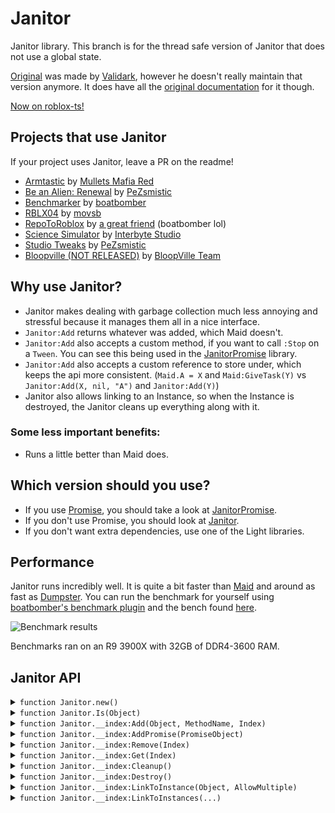 # Janitor
Janitor library. This branch is for the thread safe version of Janitor that does not use a global state.

[Original](https://github.com/RoStrap/Events/blob/master/Janitor.lua) was made by [Validark](https://github.com/Validark), however he doesn't really maintain that version anymore. It does have all the [original documentation](https://rostrap.github.io/Libraries/Events/Janitor/) for it though.

[Now on roblox-ts!](https://www.npmjs.com/package/@rbxts/janitor)

## Projects that use Janitor

If your project uses Janitor, leave a PR on the readme!

- [Armtastic](https://www.roblox.com/games/6242582774/SHOP-Armtastic-Alpha) by [Mullets Mafia Red](https://www.roblox.com/groups/9160772/Mullet-Mafia-Red#!/about)
- [Be an Alien: Renewal](https://www.roblox.com/games/463915360/Be-an-Alien-Renewal) by [PeZsmistic](https://www.roblox.com/users/121643/profile)
- [Benchmarker](https://www.roblox.com/library/5853950046/Benchmarker) by [boatbomber](https://www.roblox.com/users/33655127/profile/)
- [RBLX04](https://www.roblox.com/games/5040794421/RBLX04-A-ROBLOX-2004-Simulation) by [movsb](https://www.roblox.com/games/5040794421/RBLX04-A-ROBLOX-2004-Simulation)
- [RepoToRoblox](https://www.roblox.com/library/6284281701/RepoToRoblox) by [a great friend](https://www.roblox.com/users/33655127/profile) (boatbomber lol)
- [Science Simulator](https://www.roblox.com/games/5414779423/5M-EVENT-Science-Simulator) by [Interbyte Studio](https://www.roblox.com/groups/5126818/Interbyte-Studio#!/about)
- [Studio Tweaks](https://www.roblox.com/library/5601031949/Studio-Tweaks) by [PeZsmistic](https://www.roblox.com/users/121643/profile)
- [Bloopville (NOT RELEASED)](https://www.roblox.com/games/1919575283/BloopVille0) by [BloopVille Team](https://www.bloopville.com/)

## Why use Janitor?

- Janitor makes dealing with garbage collection much less annoying and stressful because it manages them all in a nice interface.
- `Janitor:Add` returns whatever was added, which Maid doesn't.
- `Janitor:Add` also accepts a custom method, if you want to call `:Stop` on a `Tween`. You can see this being used in the [JanitorPromise](https://github.com/howmanysmall/Janitor/blob/main/src/Promise/init.lua#L100) library.
- `Janitor:Add` also accepts a custom reference to store under, which keeps the api more consistent. (`Maid.A = X` and `Maid:GiveTask(Y)` vs `Janitor:Add(X, nil, "A")` and `Janitor:Add(Y)`)
- Janitor also allows linking to an Instance, so when the Instance is destroyed, the Janitor cleans up everything along with it.

### Some less important benefits:

- Runs a little better than Maid does.

## Which version should you use?

- If you use [Promise](https://github.com/evaera/roblox-lua-promise), you should take a look at [JanitorPromise](https://github.com/howmanysmall/Janitor/blob/main/src/Promise/init.lua).
- If you don't use Promise, you should look at [Janitor](https://github.com/howmanysmall/Janitor/blob/main/src/Standard/init.lua).
- If you don't want extra dependencies, use one of the Light libraries.

## Performance

Janitor runs incredibly well. It is quite a bit faster than [Maid](https://github.com/Quenty/NevermoreEngine/blob/version2/Modules/Shared/Events/Maid.lua) and around as fast as [Dumpster](https://gist.github.com/Fraktality/f0ab4ad950698e9f08bb01bea486845e). You can run the benchmark for yourself using [boatbomber's benchmark plugin](https://devforum.roblox.com/t/benchmarker-plugin-compare-function-speeds-with-graphs-percentiles-and-more/829912) and the bench found [here](https://github.com/boatbomber/BenchmarkerLibrary).

![Benchmark results](https://cdn.discordapp.com/attachments/507950082285502465/807365433388433408/unknown.png)

Benchmarks ran on an R9 3900X with 32GB of DDR4-3600 RAM.

## Janitor API

<details>
<summary><code>function Janitor.new()</code></summary>

Instantiates a new Janitor object.

**Returns:**  
`Janitor`  


</details>

<details>
<summary><code>function Janitor.Is(Object)</code></summary>

Determines if the passed object is a Janitor.

**Parameters:**
- `Object` (`any`)  
The object you are checking.

**Returns:**  
`boolean`  
Whether or not the object is a Janitor.

</details>

<details>
<summary><code>function Janitor.__index:Add(Object, MethodName, Index)</code></summary>

Adds an `Object` to Janitor for later cleanup, where `MethodName` is the key of the method within `Object` which should be called at cleanup time. If the `MethodName` is `true` the `Object` itself will be called instead. If passed an index it will occupy a namespace which can be `Remove()`d or overwritten. Returns the `Object`.

**Parameters:**
- `Object` (`any`)  
The object you want to clean up.
- `MethodName` (`string|true?`)  
The name of the method that will be used to clean up. If not passed, it will first check if the object's type exists in TypeDefaults, and if that doesn't exist, it assumes `Destroy`.
- `Index` (`any?`)  
The index that can be used to clean up the object manually.

**Returns:**  
`any`  
The object that was passed.

</details>

<details>
<summary><code>function Janitor.__index:AddPromise(PromiseObject)</code></summary>

Adds a promise to the janitor. If the janitor is cleaned up and the promise is not completed, the promise will be cancelled.

**Parameters:**
- `PromiseObject` (`Promise`)  
The promise you want to add to the janitor.

**Returns:**  
`Promise`  


</details>

<details>
<summary><code>function Janitor.__index:Remove(Index)</code></summary>

Cleans up whatever `Object` was set to this namespace by the 3rd parameter of `:Add()`.

**Parameters:**
- `Index` (`any`)  
The index you want to remove.

**Returns:**  
`Janitor`  
The same janitor, for chaining reasons.

</details>

<details>
<summary><code>function Janitor.__index:Get(Index)</code></summary>

Gets whatever object is stored with the given index, if it exists. This was added since Maid allows getting the task using `__index`.

**Parameters:**
- `Index` (`any`)  
The index that the object is stored under.

**Returns:**  
`any?`  
This will return the object if it is found, but it won't return anything if it doesn't exist.

</details>

<details>
<summary><code>function Janitor.__index:Cleanup()</code></summary>

Calls each Object's `MethodName` (or calls the Object if `MethodName == true`) and removes them from the Janitor. Also clears the namespace. This function is also called when you call a Janitor Object (so it can be used as a destructor callback).

**Returns:**  
`void`  


</details>

<details>
<summary><code>function Janitor.__index:Destroy()</code></summary>

Calls `:Cleanup()` and renders the Janitor unusable.

**Returns:**  
`void`  


</details>

<details>
<summary><code>function Janitor.__index:LinkToInstance(Object, AllowMultiple)</code></summary>

"Links" this Janitor to an Instance, such that the Janitor will `Cleanup` when the Instance is `Destroyed()` and garbage collected. A Janitor may only be linked to one instance at a time, unless `AllowMultiple` is true. When called with a truthy `AllowMultiple` parameter, the Janitor will "link" the Instance without overwriting any previous links, and will also not be overwritable. When called with a falsy `AllowMultiple` parameter, the Janitor will overwrite the previous link which was also called with a falsy `AllowMultiple` parameter, if applicable.

**Parameters:**
- `Object` (`Instance`)  
The instance you want to link the Janitor to.
- `AllowMultiple` (`boolean?`)  
Whether or not to allow multiple links on the same Janitor.

**Returns:**  
`RbxScriptConnection`  
A pseudo RBXScriptConnection that can be disconnected.

</details>

<details>
<summary><code>function Janitor.__index:LinkToInstances(...)</code></summary>

Links several instances to a janitor, which is then returned.

**Parameters:**
- `...` (`...Instance`)  
All the instances you want linked.

**Returns:**  
`Janitor`  
A janitor that can be used to manually disconnect all LinkToInstances.

</details>

